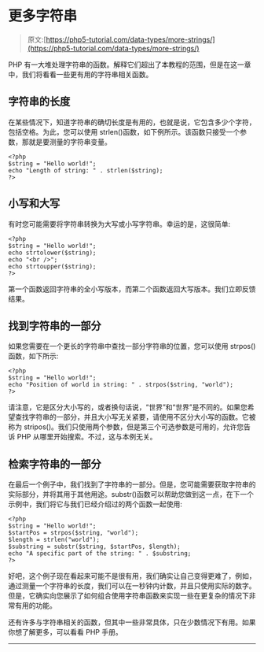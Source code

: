 # 更多字符串

> 原文:[https://php5-tutorial.com/data-types/more-strings/](https://php5-tutorial.com/data-types/more-strings/)

PHP 有一大堆处理字符串的函数。解释它们超出了本教程的范围，但是在这一章中，我们将看看一些更有用的字符串相关函数。

## 字符串的长度

在某些情况下，知道字符串的确切长度是有用的，也就是说，它包含多少个字符，包括空格。为此，您可以使用 strlen()函数，如下例所示。该函数只接受一个参数，那就是要测量的字符串变量。

```
<?php
$string = "Hello world!";
echo "Length of string: " . strlen($string);
?>
```

## 小写和大写

有时您可能需要将字符串转换为大写或小写字符串。幸运的是，这很简单:

<input type="hidden" name="IL_IN_ARTICLE">

```
<?php
$string = "Hello world!";
echo strtolower($string);
echo "<br />";
echo strtoupper($string);
?>
```

第一个函数返回字符串的全小写版本，而第二个函数返回大写版本。我们立即反馈结果。

## 找到字符串的一部分

如果您需要在一个更长的字符串中查找一部分字符串的位置，您可以使用 strpos()函数，如下所示:

```
<?php
$string = "Hello world!";
echo "Position of world in string: " . strpos($string, "world");
?>
```

请注意，它是区分大小写的，或者换句话说，“世界”和“世界”是不同的。如果您希望查找字符串的一部分，并且大小写无关紧要，请使用不区分大小写的函数。它被称为 stripos()。我们只使用两个参数，但是第三个可选参数是可用的，允许您告诉 PHP 从哪里开始搜索。不过，这与本例无关。

## 检索字符串的一部分

在最后一个例子中，我们找到了字符串的一部分。但是，您可能需要获取字符串的实际部分，并将其用于其他用途。substr()函数可以帮助您做到这一点，在下一个示例中，我们将它与我们已经介绍过的两个函数一起使用:

```
<?php
$string = "Hello world!";
$startPos = strpos($string, "world");
$length = strlen("world");
$substring = substr($string, $startPos, $length);
echo "A specific part of the string: " . $substring;
?>
```

好吧，这个例子现在看起来可能不是很有用，我们确实让自己变得更难了，例如，通过测量一个字符串的长度，我们可以在一秒钟内计数，并且只使用实际的数字。但是，它确实向您展示了如何组合使用字符串函数来实现一些在更复杂的情况下非常有用的功能。

还有许多与字符串相关的函数，但其中一些非常具体，只在少数情况下有用。如果你想了解更多，可以看看 PHP 手册。

* * *